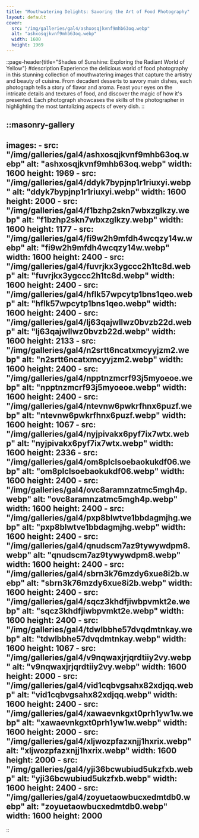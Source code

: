 ```yaml
---
title: "Mouthwatering Delights: Savoring the Art of Food Photography"
layout: default
cover: 
  src: "/img/galleries/gal4/ashxosqjkvnf9mhb63oq.webp"
  alt: "ashxosqjkvnf9mhb63oq.webp"
  width: 1600
  height: 1969
---
```


::page-header{title="Shades of Sunshine: Exploring the Radiant World of Yellow"}
#description
Experience the delicious world of food photography in this stunning collection of mouthwatering images that capture the artistry and beauty of cuisine. From decadent desserts to savory main dishes, each photograph tells a story of flavor and aroma. Feast your eyes on the intricate details and textures of food, and discover the magic of how it's presented. Each photograph showcases the skills of the photographer in highlighting the most tantalizing aspects of every dish. 
::

::masonry-gallery
---
  images:
    - src: "/img/galleries/gal4/ashxosqjkvnf9mhb63oq.webp"
      alt: "ashxosqjkvnf9mhb63oq.webp"
      width: 1600
      height: 1969
    - src: "/img/galleries/gal4/ddyk7bypjnp1r1riuxyi.webp"
      alt: "ddyk7bypjnp1r1riuxyi.webp"
      width: 1600
      height: 2000
    - src: "/img/galleries/gal4/f1bzhp2skn7wbxzglkzy.webp"
      alt: "f1bzhp2skn7wbxzglkzy.webp"
      width: 1600
      height: 1177
    - src: "/img/galleries/gal4/fi9w2h9mfdh4wcqzy14w.webp"
      alt: "fi9w2h9mfdh4wcqzy14w.webp"
      width: 1600
      height: 2400
    - src: "/img/galleries/gal4/fuvrjkx3ygccc2h1tc8d.webp"
      alt: "fuvrjkx3ygccc2h1tc8d.webp"
      width: 1600
      height: 2400
    - src: "/img/galleries/gal4/hflk57wpcytp1bns1qeo.webp"
      alt: "hflk57wpcytp1bns1qeo.webp"
      width: 1600
      height: 2400
    - src: "/img/galleries/gal4/lj63qajwllwz0bvzb22d.webp"
      alt: "lj63qajwllwz0bvzb22d.webp"
      width: 1600
      height: 2133
    - src: "/img/galleries/gal4/n2srtt6ncatxmcyyjzm2.webp"
      alt: "n2srtt6ncatxmcyyjzm2.webp"
      width: 1600
      height: 2400
    - src: "/img/galleries/gal4/npptnzmcrf93j5myoeoe.webp"
      alt: "npptnzmcrf93j5myoeoe.webp"
      width: 1600
      height: 2400
    - src: "/img/galleries/gal4/ntevnw6pwkrfhnx6puzf.webp"
      alt: "ntevnw6pwkrfhnx6puzf.webp"
      width: 1600
      height: 1067
    - src: "/img/galleries/gal4/nyjpivakx6pyf7ix7wtx.webp"
      alt: "nyjpivakx6pyf7ix7wtx.webp"
      width: 1600
      height: 2336
    - src: "/img/galleries/gal4/om8plclsoebaokukdf06.webp"
      alt: "om8plclsoebaokukdf06.webp"
      width: 1600
      height: 2400
    - src: "/img/galleries/gal4/ovc8aramnzatmc5mgh4p.webp"
      alt: "ovc8aramnzatmc5mgh4p.webp"
      width: 1600
      height: 2400
    - src: "/img/galleries/gal4/pxp8blwtve1bbdagmjhg.webp"
      alt: "pxp8blwtve1bbdagmjhg.webp"
      width: 1600
      height: 2400
    - src: "/img/galleries/gal4/qnudscm7az9tywywdpm8.webp"
      alt: "qnudscm7az9tywywdpm8.webp"
      width: 1600
      height: 2400
    - src: "/img/galleries/gal4/sbrn3k76mzdy6xue8i2b.webp"
      alt: "sbrn3k76mzdy6xue8i2b.webp"
      width: 1600
      height: 2400
    - src: "/img/galleries/gal4/sqcz3khdfjiwbpvmkt2e.webp"
      alt: "sqcz3khdfjiwbpvmkt2e.webp"
      width: 1600
      height: 2400
    - src: "/img/galleries/gal4/tdwlbbhe57dvqdmtnkay.webp"
      alt: "tdwlbbhe57dvqdmtnkay.webp"
      width: 1600
      height: 1067
    - src: "/img/galleries/gal4/v9nqwaxjrjqrdtiiy2vy.webp"
      alt: "v9nqwaxjrjqrdtiiy2vy.webp"
      width: 1600
      height: 2000
    - src: "/img/galleries/gal4/vid1cqbvgsahx82xdjqq.webp"
      alt: "vid1cqbvgsahx82xdjqq.webp"
      width: 1600
      height: 2400
    - src: "/img/galleries/gal4/xawaevnkgxt0prh1yw1w.webp"
      alt: "xawaevnkgxt0prh1yw1w.webp"
      width: 1600
      height: 2000
    - src: "/img/galleries/gal4/xljwozpfazxnjj1hxrix.webp"
      alt: "xljwozpfazxnjj1hxrix.webp"
      width: 1600
      height: 2000
    - src: "/img/galleries/gal4/yji36bcwubiud5ukzfxb.webp"
      alt: "yji36bcwubiud5ukzfxb.webp"
      width: 1600
      height: 2400
    - src: "/img/galleries/gal4/zoyuetaowbucxedmtdb0.webp"
      alt: "zoyuetaowbucxedmtdb0.webp"
      width: 1600
      height: 2000
---
::